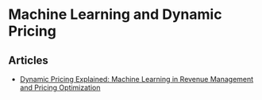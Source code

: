 # Machine Learning and Dynamic Pricing

## Articles
* [Dynamic Pricing Explained: Machine Learning in Revenue Management and Pricing Optimization](https://www.altexsoft.com/blog/datascience/dynamic-pricing-explained-use-in-revenue-management-and-pricing-optimization/)